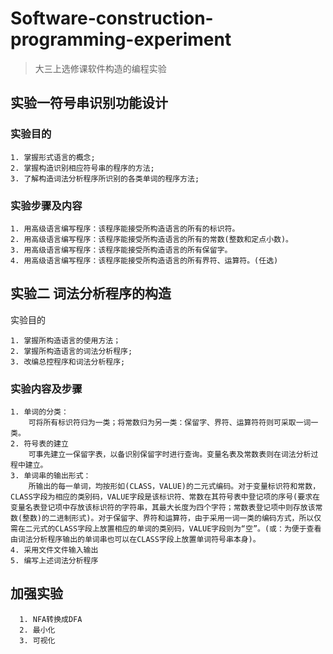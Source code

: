 # Software-construction-programming-experiment

> 大三上选修课软件构造的编程实验

## 实验一符号串识别功能设计

### 实验目的

    1. 掌握形式语言的概念;
    2. 掌握构造识别相应符号串的程序的方法;
    3. 了解构造词法分析程序所识别的各类单词的程序方法;

### 实验步骤及内容

    1. 用高级语言编写程序：该程序能接受所构造语言的所有的标识符。
    2. 用高级语言编写程序：该程序能接受所构造语言的所有的常数(整数和定点小数)。
    3. 用高级语言编写程序：该程序能接受所构造语言的所有保留字。
    4. 用高级语言编写程序：该程序能接受所构造语言的所有界符、运算符。(任选)

## 实验二 词法分析程序的构造

实验目的

    1. 掌握所构造语言的使用方法；
    2. 掌握所构造语言的词法分析程序;
    3. 改编总控程序和词法分析程序;

### 实验内容及步骤

    1. 单词的分类：
        可将所有标识符归为一类；将常数归为另一类：保留字、界符、运算符符则可采取一词一类。
    2. 符号表的建立
        可事先建立一保留字表，以备识别保留字时进行查询。变量名表及常数表则在词法分析过程中建立。
    3. 单词串的输出形式：
        所输出的每一单词，均按形如(CLASS，VALUE)的二元式编码。对于变量标识符和常数，CLASS字段为相应的类别码，VALUE字段是该标识符、常数在其符号表中登记项的序号(要求在变量名表登记项中存放该标识符的字符串，其最大长度为四个字符；常数表登记项中则存放该常数(整数)的二进制形式)。对于保留字、界符和运算符，由于采用一词一类的编码方式，所以仅需在二元式的CLASS字段上放置相应的单词的类别码，VALUE字段则为“空”。(或：为便于查看由词法分析程序输出的单词串也可以在CLASS字段上放置单词符号串本身)。
    4. 采用文件文件输入输出
    5. 编写上述词法分析程序

## 加强实验

      1. NFA转换成DFA
      2. 最小化
      3. 可视化
